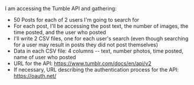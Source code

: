 I am accessing the Tumble  API and gathering:
- 50 Posts for each of 2 users I'm going to search for
- For each post, I'll be accessing the post text, the number of images, the time posted, and the user who posted
- I'll write 2 CSV files, one for each user's search (even though searching for a user may result in posts they did not post themselves)
- Data in each CSV file: 4 columns -- text, number photos, time posted, name of user who posted
- URL for the API: https://www.tumblr.com/docs/en/api/v2
- If necessary, URL describing the authentication process for the API: https://oauth.net/
